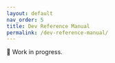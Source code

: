 ```yaml
---
layout: default
nav_order: 5
title: Dev Reference Manual
permalink: /dev-reference-manual/
---
```

🚧 Work in progress.